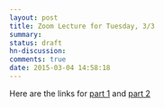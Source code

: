```yaml
---
layout: post
title: Zoom Lecture for Tuesday, 3/3
summary:
status: draft
hn-discussion:
comments: true
date: 2015-03-04 14:58:18
---
```


Here are the links for [part
1](https://docs.google.com/a/usfca.edu/file/d/0B-5GjaosMAovdnROOVBLWkNJczA/edit?usp=drivesdk)
and [part
2](https://docs.google.com/a/usfca.edu/file/d/0B-5GjaosMAovLVZZOWd3QnltUXc/edit?usp=drivesdk)
